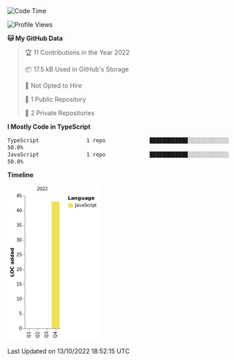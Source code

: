 <!--START_SECTION:waka-->
![Code Time](http://img.shields.io/badge/Code%20Time-0%20secs-blue)

![Profile Views](http://img.shields.io/badge/Profile%20Views-63-blue)

**🐱 My GitHub Data** 

> 🏆 11 Contributions in the Year 2022
 > 
> 📦 17.5 kB Used in GitHub's Storage 
 > 
> 🚫 Not Opted to Hire
 > 
> 📜 1 Public Repository 
 > 
> 🔑 2 Private Repositories  
 > 
**I Mostly Code in TypeScript** 

```text
TypeScript               1 repo              ████████████░░░░░░░░░░░░░   50.0% 
JavaScript               1 repo              ████████████░░░░░░░░░░░░░   50.0%

```


**Timeline**

![Chart not found](https://raw.githubusercontent.com/0xyoshii/0xyoshii/main/charts/bar_graph.png) 


 Last Updated on 13/10/2022 18:52:15 UTC
<!--END_SECTION:waka-->
